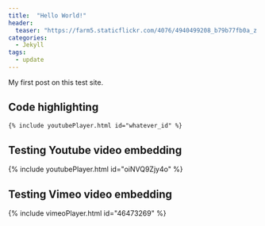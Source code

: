 ```yaml
---
title:  "Hello World!"
header:
  teaser: "https://farm5.staticflickr.com/4076/4940499208_b79b77fb0a_z.jpg"
categories: 
  - Jekyll
tags:
  - update
---
```

My first post on this test site.

## Code highlighting
```html
{% include youtubePlayer.html id="whatever_id" %}
```
## Testing Youtube video embedding
{% include youtubePlayer.html id="oiNVQ9Zjy4o" %}

## Testing Vimeo video embedding
{% include vimeoPlayer.html id="46473269" %}
